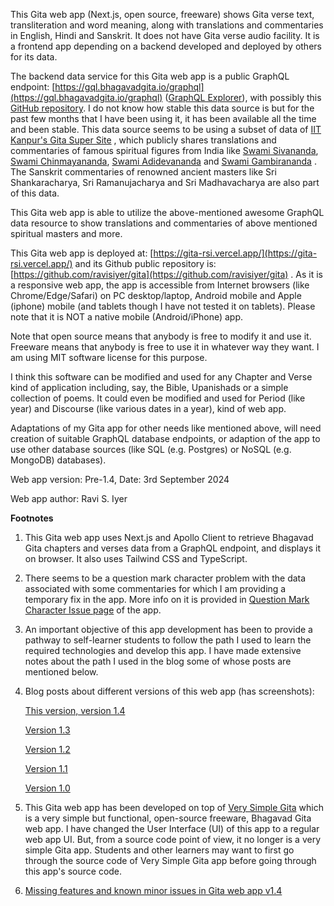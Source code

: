 This Gita web app (Next.js, open source, freeware) shows Gita verse text, transliteration and word meaning, along with translations and commentaries in English, Hindi and Sanskrit. It does not have Gita verse audio facility. It is a frontend app depending on a backend developed and deployed by others for its data.

The backend data service for this Gita web app is a public GraphQL endpoint: [https://gql.bhagavadgita.io/graphql](https://gql.bhagavadgita.io/graphql) ([GraphQL Explorer](https://gql.bhagavadgita.io/graphiql)), with possibly this [GitHub repository](https://github.com/gita/bhagavad-gita-graphql). I do not know how stable this data source is but for the past few months that I have been using it, it has been available all the time and been stable. This data source seems to be using a subset of data of [IIT Kanpur's Gita Super Site](https://www.gitasupersite.iitk.ac.in/srimad?language=dv&field_chapter_value=1&field_nsutra_value=1) , which publicly shares translations and commentaries of famous spiritual figures from India like [Swami Sivananda](https://en.wikipedia.org/wiki/Sivananda_Saraswati), [Swami Chinmayananda](https://en.wikipedia.org/wiki/Chinmayananda_Saraswati), [Swami Adidevananda](https://en.wikipedia.org/wiki/Swami_Adidevananda) and [Swami Gambirananda](https://en.wikipedia.org/wiki/Gambhirananda) . The Sanskrit commentaries of renowned ancient masters like Sri Shankaracharya, Sri Ramanujacharya and Sri Madhavacharya are also part of this data.

This Gita web app is able to utilize the above-mentioned awesome GraphQL data resource to show translations and commentaries of above mentioned spiritual masters and more.

This Gita web app is deployed at: [https://gita-rsi.vercel.app/](https://gita-rsi.vercel.app/) and its Github public repository is: [https://github.com/ravisiyer/gita](https://github.com/ravisiyer/gita) . As it is a responsive web app, the app is accessible from Internet browsers (like Chrome/Edge/Safari) on PC desktop/laptop, Android mobile and Apple (iphone) mobile (and tablets though I have not tested it on tablets). Please note that it is NOT a native mobile (Android/iPhone) app.

Note that open source means that anybody is free to modify it and use it. Freeware means that anybody is free to use it in whatever way they want. I am using MIT software license for this purpose.

I think this software can be modified and used for any Chapter and Verse kind of application including, say, the Bible, Upanishads or a simple collection of poems. It could even be modified and used for Period (like year) and Discourse (like various dates in a year), kind of web app.

Adaptations of my Gita app for other needs like mentioned above, will need creation of suitable GraphQL database endpoints, or adaption of the app to use other database sources (like SQL (e.g. Postgres) or NoSQL (e.g. MongoDB) databases).

Web app version: Pre-1.4, Date: 3rd September 2024

Web app author: Ravi S. Iyer

**Footnotes**

1. This Gita web app uses Next.js and Apollo Client to retrieve Bhagavad Gita chapters and verses data from a GraphQL endpoint, and displays it on browser. It also uses Tailwind CSS and TypeScript.

2. There seems to be a question mark character problem with the data associated with some commentaries for which I am providing a temporary fix in the app. More info on it is provided in [Question Mark Character Issue page](https://gita-rsi.vercel.app/qmarkissue) of the app.

3. An important objective of this app development has been to provide a pathway to self-learner students to follow the path I used to learn the required technologies and develop this app. I have made extensive notes about the path I used in the blog some of whose posts are mentioned below.

4. Blog posts about different versions of this web app (has screenshots):

   [This version, version 1.4](https://raviswdev.blogspot.com/2024/08/gita-web-app-nextjs-open-source-v14.html)

   [Version 1.3](https://raviswdev.blogspot.com/2024/08/gita-web-app-nextjs-open-source-v13.html)

   [Version 1.2](https://raviswdev.blogspot.com/2024/08/gita-web-app-nextjs-open-source-v12.html)

   [Version 1.1](https://raviswdev.blogspot.com/2024/08/added-settings-page-to-gita-web-app-to.html)

   [Version 1.0](https://raviswdev.blogspot.com/2024/07/gita-app-v10-pathway-to-self-learn.html)

5. This Gita web app has been developed on top of [Very Simple Gita](https://github.com/ravisiyer/verysimplegita) which is a very simple but functional, open-source freeware, Bhagavad Gita web app. I have changed the User Interface (UI) of this app to a regular web app UI. But, from a source code point of view, it no longer is a very simple Gita app. Students and other learners may want to first go through the source code of Very Simple Gita app before going through this app's source code.

6. [Missing features and known minor issues in Gita web app v1.4](https://raviswdev.blogspot.com/2024/09/missing-features-and-known-minor-issues.html)
